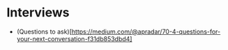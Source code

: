 # Interviews

- (Questions to ask)[https://medium.com/@apradar/70-4-questions-for-your-next-conversation-f31db853dbd4]

